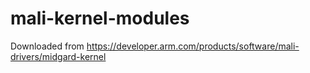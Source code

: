# mali-kernel-modules

Downloaded from
https://developer.arm.com/products/software/mali-drivers/midgard-kernel


